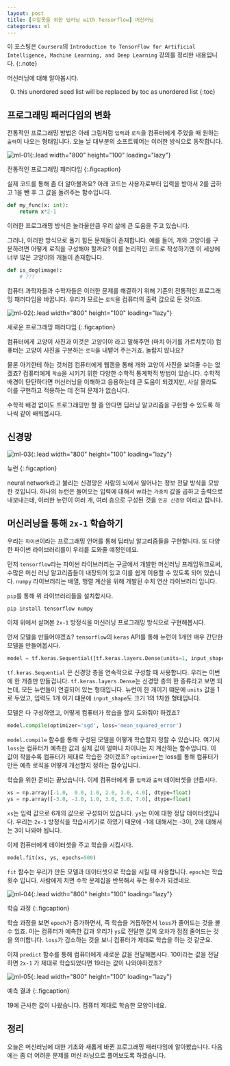 ```yaml
---
layout: post
title: [수알못을 위한 딥러닝 with Tensorflow] 머신러닝
categories: ml
---
```


이 포스팅은 `Coursera`의 `Introduction to TensorFlow for Artificial Intelligence, Machine Learning, and Deep Learning` 강의를 정리한 내용입니다.
{:.note}

머신러닝에 대해 알아봅시다.

0. this unordered seed list will be replaced by toc as unordered list
{:toc}

## 프로그래밍 패러다임의 변화

전통적인 프로그래밍 방법은 아래 그림처럼 `입력`과 `로직`을 컴퓨터에게 주었을 때 원하는 `출력`이 나오는 형태입니다. 오늘 날 대부분의 소프트웨어는 이러한 방식으로 동작합니다.

![ml-01](/assets/img/ml-01.jpg){:.lead width="800" height="100" loading="lazy"}

전통적인 프로그래밍 패러다임
{:.figcaption}

실제 코드를 통해 좀 더 알아볼까요? 아래 코드는 사용자로부터 입력을 받아서 2를 곱하고 1을 뺀 후 그 값을 돌려주는 함수입니다.

```python
def my_func(x: int):
    return x*2-1
```

이러한 프로그래밍 방식은 놀라울만큼 우리 삶에 큰 도움을 주고 있습니다.


그러나, 이러한 방식으로 풀기 힘든 문제들이 존재합니다. 예를 들어, 개와 고양이를 구분하려면 어떻게 로직을 구성해야 할까요? 이를 논리적인 코드로 작성하기엔 이 세상에 너무 많은 고양이와 개들이 존재합니다.

```python
def is_dog(image):
    # ???
```

컴퓨터 과학자들과 수학자들은 이러한 문제를 해결하기 위해 기존의 전통적인 프로그래밍 패러다임을 바꿉니다. 우리가 모르는 `로직`을 컴퓨터의 출력 값으로 둔 것이죠.

![ml-02](/assets/img/ml-02.jpg){:.lead width="800" height="100" loading="lazy"}

새로운 프로그래밍 패러다임
{:.figcaption}

컴퓨터에게 고양이 사진과 이것은 고양이야 라고 말해주면 (마치 아기를 가르치듯이) 컴퓨터는 고양이 사진을 구분하는 `로직`을 내뱉어 주는거죠. 놀랍지 않나요?


물론 아기한테 하는 것처럼 컴퓨터에게 웹캠을 통해 개와 고양이 사진을 보여줄 수는 없겠죠? 컴퓨터에게 `학습`을 시키기 위한 다양한 수학적 통계학적 방법이 있습니다. 수학적 배경이 탄탄하다면 머신러닝을 이해하고 응용하는데 큰 도움이 되겠지만, 사실 몰라도 이를 구현하고 적용하는 데 전혀 문제가 없습니다.


수학적 배경 없이도 프로그래밍만 할 줄 안다면 딥러닝 알고리즘을 구현할 수 있도록 하나씩 같이 배워봅시다.

## 신경망

![ml-03](/assets/img/ml-03.jpeg){:.lead width="800" height="100" loading="lazy"}

뉴런
{:.figcaption}

neural network라고 불리는 신경망은 사람의 뇌에서 일어나는 정보 전달 방식을 모방한 것입니다. 하나의 뉴런은 들어오는 입력에 대해서 w라는 `가중치` 값을 곱하고 출력으로 내보내는데, 이러한 뉴런이 여러 개, 여러 층으로 구성된 것을 `인공 신경망` 이라고 합니다.


## 머신러닝을 통해 `2x-1` 학습하기

우리는 `파이썬`이라는 프로그래밍 언어를 통해 딥러닝 알고리즘들을 구현합니다. 또 다양한 파이썬 라이브러리를이 우리릍 도와줄 예정인데요.


먼저 `tensorflow`라는 파이썬 라이브러리는 구글에서 개발한 머신러닝 프레임워크로써, 수많은 머신 러닝 알고리즘들이 내장되어 있고 이를 쉽게 이용할 수 있도록 되어 있습니다. `numpy` 라이브러리는 배열, 행렬 계산을 위해 개발된 수치 연산 라이브러리 입니다.


`pip`를 통해 위 라이브러리들을 설치합시다.

```
pip install tensorflow numpy
```

이제 위에서 살펴본 `2x-1` 방정식을 머신러닝 프로그래밍 방식으로 구현해봅시다.


먼저 모델을 만들어야겠죠? `tensorflow`의 `keras` API를 통해 뉴런이 1개인 매우 간단한 모델을 만들어봅시다.

```python
model = tf.keras.Sequential([tf.keras.layers.Dense(units=1, input_shape=[1])])
```

`tf.keras.Sequential` 은 신경망 층을 연속적으로 구성할 때 사용합니다. 우리는 이번에 한 개층만 만들겁니다. `tf.keras.layers.Dense`는 신경망 층의 한 종류라고 보면 되는데, 모든 뉴런들이 연결되어 있는 형태입니다. 뉴런이 한 개이기 떄문에 `units` 값을 1로 두었고, 입력도 1개 이기 떄문에 `input_shape`도 크기 1의 1차원 형태입니다.


모델은 다 구성하였고, 어떻게 컴퓨터가 학습을 할지 도와줘야 하겠죠?

```python
model.compile(optimizer='sgd', loss='mean_squared_error')
```

`model.compile` 함수를 통해 구성된 모델을 어떻게 학습할지 정할 수 있습니다. 여기서 `loss`는 컴퓨터가 예측한 값과 실제 값이 얼마나 차이나는 지 계산하는 함수입니다. 이 값이 작을수록 컴퓨터가 제대로 학습한 것이겠죠? `optimizer`는 loss를 통해 컴퓨터가 만든 예측 로직을 어떻게 개선할지 정하는 함수입니다.


학습을 위한 준비는 끝났습니다. 이제 컴퓨터에게 줄 `입력`과 `출력` 데이터셋을 만듭시다.

```python
xs = np.array([-1.0,  0.0, 1.0, 2.0, 3.0, 4.0], dtype=float)
ys = np.array([-3.0, -1.0, 1.0, 3.0, 5.0, 7.0], dtype=float)
```

`xs`는 입력 값으로 6개의 값으로 구성되어 있습니다. `ys`는 이에 대한 정답 데이터셋입니다. 우리는 `2x-1` 방정식을 학습시키기로 하였기 때문에 -1에 대해서는 -3이, 2에 대해서는 3이 나와야 됩니다.


이제 컴퓨터에게 데이터셋을 주고 학습을 시킵시다.

```python
model.fit(xs, ys, epochs=500)
```

`fit` 함수는 우리가 만든 모델과 데이터셋으로 학습을 시킬 때 사용합니다. `epoch`는 학습 횟수 입니다. 사람에게 치면 수학 문제집을 반복해서 푸는 횟수가 되겠네요.


![ml-04](/assets/img/ml-04.png){:.lead width="800" height="100" loading="lazy"}

학습 과정
{:.figcaption}

학습 과정을 보면 `epoch`가 증가하면서, 즉 학습을 거듭하면서 `loss`가 줄어드는 것을 볼 수 있죠. 이는 컴퓨터가 예측한 값과 우리가 `ys`로 전달한 값의 오차가 점점 줄어드는 것을 의미합니다. `loss`가 감소하는 것을 보니 컴퓨터가 제대로 학습을 하는 것 같군요.


이제 `predict` 함수를 통해 컴퓨터에게 새로운 값을 전달해봅시다. 10이라는 값을 전달하면 `2x-1` 가 제대로 학습되었다면 19라는 값이 나와야하겠죠?


![ml-05](/assets/img/ml-05.png){:.lead width="800" height="100" loading="lazy"}

예측 결과
{:.figcaption}

19에 근사한 값이 나왔습니다. 컴퓨터 제대로 학습한 모양이네요.

## 정리

오늘은 머신러닝에 대한 기초와 새롭게 바뀐 프로그래밍 패러다임에 알아봤습니다. 다음에는 좀 더 어려운 문제를 머신 러닝으로 풀어보도록 하겠습니다.